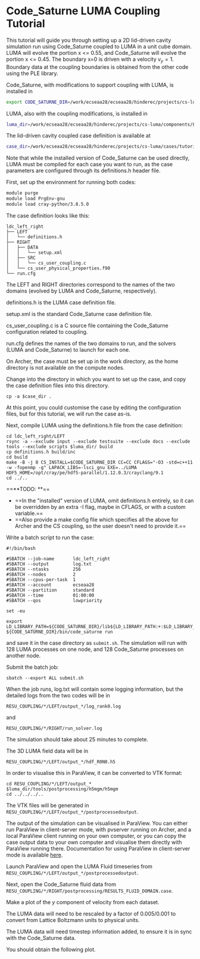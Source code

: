 # Code_Saturne LUMA Coupling Tutorial

This tutorial will guide you through setting up a 2D lid-driven cavity simulation run using Code_Saturne coupled to LUMA in a unit cube domain.  LUMA will evolve the portion x <= 0.55, and Code_Saturne will evolve the portion x <= 0.45.  The boundary x=0 is driven with a velocity $v_y = 1$.  Boundary data at the coupling boundaries is obtained from the other code using the PLE library.

Code_Saturne, with modifications to support coupling with LUMA, is installed in 

````bash
export CODE_SATURNE_DIR=/work/ecseaa28/ecseaa28/hinderec/projects/cs-luma/software/Code_Saturne/7.0.2/code_saturne-7.0.2/arch/Linux_x86_64
````

LUMA, also with the coupling modifications, is installed in

 ````bash
 luma_dir=/work/ecseaa28/ecseaa28/hinderec/projects/cs-luma/components/LUMA/LUMA
 ````

The lid-driven cavity coupled case definition is available at 

```bash
case_dir=/work/ecseaa28/ecseaa28/hinderec/projects/cs-luma/cases/tutorial/ldc_left_right
```

Note that while the installed version of Code_Saturne can be used directly, LUMA must be compiled for each case you want to run, as the case parameters are configured through its definitions.h header file.

First, set up the environment for running both codes:

```bash
module purge
module load PrgEnv-gnu
module load cray-python/3.8.5.0
```

The case definition looks like this:

```
ldc_left_right
├── LEFT
│   └── definitions.h
├── RIGHT
│   ├── DATA
│   │   └── setup.xml
│   ├── SRC
│   │   └── cs_user_coupling.c
│   └── cs_user_physical_properties.f90
└── run.cfg

```

The LEFT and RIGHT directories correspond to the names of the two domains (evolved by LUMA and Code_Saturne, respectively).  

definitions.h is the LUMA case definition file.

setup.xml is the standard Code_Saturne case definition file.

cs_user_coupling.c is a C source file containing the Code_Saturne configuration related to coupling.

run.cfg defines the names of the two domains to run, and the solvers (LUMA and Code_Saturne) to launch for each one.

On Archer, the case must be set up in the work directory, as the home directory is not available on the compute nodes.

Change into the directory in which you want to set up the case, and copy the case definition files into this directory.

```
cp -a $case_dir .
```

At this point, you could customise the case by editing the configuration files, but for this tutorial, we will run the case as-is.

Next, compile LUMA using the definitions.h file from the case definition:

```
cd ldc_left_right/LEFT
rsync -a --exclude input --exclude testsuite --exclude docs --exclude tools --exclude scripts $luma_dir/ build
cp definitions.h build/inc
cd build
make -B -j 8 CS_INSTALL=$CODE_SATURNE_DIR CC=CC CFLAGS="-O3 -std=c++11 -w -fopenmp -g" LAPACK_LIBS=-lsci_gnu EXE=../LUMA HDF5_HOME=/opt/cray/pe/hdf5-parallel/1.12.0.3/crayclang/9.1
cd ../..
```

==**TODO: **==

- ==In the "installed" version of LUMA, omit definitions.h entirely, so it can be overridden by an extra -I flag, maybe in CFLAGS, or with a custom variable.==
- ==Also provide a make config file which specifies all the above for Archer and the CS coupling, so the user doesn't need to provide it.==

Write a batch script to run the case:

```
#!/bin/bash

#SBATCH --job-name       ldc_left_right
#SBATCH --output         log.txt
#SBATCH --ntasks         256
#SBATCH --nodes          2
#SBATCH --cpus-per-task  1
#SBATCH --account        ecseaa28
#SBATCH --partition      standard
#SBATCH --time           01:00:00
#SBATCH --qos            lowpriority

set -eu

export LD_LIBRARY_PATH=${CODE_SATURNE_DIR}/lib${LD_LIBRARY_PATH:+:$LD_LIBRARY_PATH}
${CODE_SATURNE_DIR}/bin/code_saturne run
```

and save it in the case directory as `submit.sh`.  The simulation will run with 128 LUMA processes on one node, and 128 Code_Saturne processes on another node.  

Submit the batch job:

```
sbatch --export ALL submit.sh
```

When the job runs, log.txt will contain some logging information, but the detailed logs from the two codes will be in

```
RESU_COUPLING/*/LEFT/output_*/log_rank0.log
```

and

```
RESU_COUPLING/*/RIGHT/run_solver.log
```

The simulation should take about 25 minutes to complete.

The 3D LUMA field data will be in

```
RESU_COUPLING/*/LEFT/output_*/hdf_R0N0.h5
```

In order to visualise this in ParaView, it can be converted to VTK format:

```
cd RESU_COUPLING/*/LEFT/output_*
$luma_dir/tools/postprocessing/h5mgm/h5mgm
cd ../../../..
```

The VTK files will be generated in `RESU_COUPLING/*/LEFT/output_*/postprocessedoutput`.

The output of the simulation can be visualised in ParaView.  You can either run ParaView in client-server mode, with pvserver running on Archer, and a local ParaView client running on your own computer, or you can copy the case output data to your own computer and visualise them directly with ParaView running there.  Documentation for using ParaView in client-server mode is available [here](https://docs.archer2.ac.uk/data-tools/paraview/).

Launch ParaView and open the LUMA Fluid timeseries from `RESU_COUPLING/*/LEFT/output_*/postprocessedoutput`.

Next, open the Code_Saturne fluid data from `RESU_COUPLING/*/RIGHT/postprocessing/RESULTS_FLUID_DOMAIN.case`.

Make a plot of the  $y$ component of velocity from each dataset.

The LUMA data will need to be rescaled by a factor of 0.005/0.001 to convert from Lattice Boltzmann units to physical units.

The LUMA data will need timestep information added, to ensure it is in sync with the Code_Saturne data.

You should obtain the following plot.

